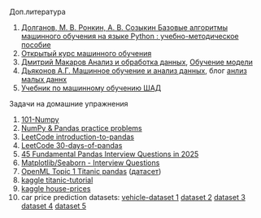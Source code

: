 Доп.литература
1. [Долганов, М. В. Ронкин, А. В. Созыкин Базовые алгоритмы машинного обучения на языке Python : учебно-методическое пособие](https://elar.urfu.ru/handle/10995/122740)
2. [Открытый курс машинного обучения](https://habr.com/ru/companies/ods/articles/322626/)
3. [Дмитрий Макаров Анализ и обработка данных](https://www.dmitrymakarov.ru/data/), [Обучение модели](https://www.dmitrymakarov.ru/learning/)
5. [Дьяконов А.Г. Машинное обучение и анализ данных](https://github.com/Dyakonov/MLDM_BOOK), блог [анлиз малых даннх](https://alexanderdyakonov.wordpress.com/)
6. [Учебник по машинному обучению ШАД](https://education.yandex.ru/handbook/ml)

   
 Задачи на домашние упражнения
 1. [101-Numpy](https://github.com/rougier/numpy-100/blob/master/100_Numpy_exercises.ipynb)
 2. [NumPy & Pandas practice problems](https://www.kaggle.com/discussions/general/306223)
 3. [LeetCode introduction-to-pandas](https://leetcode.com/studyplan/introduction-to-pandas/)
 4. [LeetCode 30-days-of-pandas](https://leetcode.com/studyplan/30-days-of-pandas/)
 5. [45 Fundamental Pandas Interview Questions in 2025](https://github.com/Devinterview-io/pandas-interview-questions)
 6. [Matplotlib/Seaborn - Interview Questions](https://dynamicduniya.com/interview-question/matplotlibseaborn)
 7. [OpenML Topic 1 Titanic pandas](https://github.com/Yorko/mlcourse.ai/blob/main/jupyter_russian/topic01_pandas_data_analysis/lesson1_practice_pandas_titanic.ipynb) ([датасет](https://raw.githubusercontent.com/Yorko/mlcourse.ai/refs/heads/main/data/titanic_train.csv))
 8. [kaggle titanic-tutorial](https://www.kaggle.com/code/alexisbcook/titanic-tutorial)
 9. [kaggle house-prices](https://www.kaggle.com/competitions/house-prices-advanced-regression-techniques/code?competitionId=5407&sortBy=voteCount&excludeNonAccessedDatasources=true)
 10. car price prediction datasets:  [vehicle-dataset 1](https://www.kaggle.com/datasets/nehalbirla/vehicle-dataset-from-cardekho/data) [dataset 2](https://www.kaggle.com/datasets/deepcontractor/car-price-prediction-challenge) [dataset 3](https://www.kaggle.com/datasets/zafarali27/car-price-prediction) [dataset 4](https://www.kaggle.com/datasets/sukhmandeepsinghbrar/car-price-prediction-dataset) [dataset 5](https://www.kaggle.com/datasets/adhurimquku/ford-car-price-prediction)
